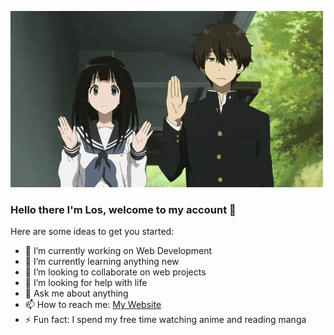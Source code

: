 ![](images/header.gif)

### Hello there I'm Los, welcome to my account 👋

Here are some ideas to get you started:

- 🔭 I’m currently working on Web Development
- 🌱 I’m currently learning anything new
- 👯 I’m looking to collaborate on web projects
- 🤔 I’m looking for help with life
- 💬 Ask me about anything
- 📫 How to reach me: [My Website](http://pocketlos.com)
- ⚡ Fun fact: I spend my free time watching anime and reading manga
